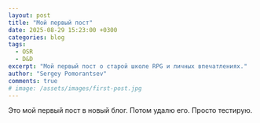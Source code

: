 ```yaml
---
layout: post
title: "Мой первый пост"
date: 2025-08-29 15:23:00 +0300
categories: blog
tags:
  - OSR
  - D&D
excerpt: "Мой первый пост о старой школе RPG и личных впечатлениях."
author: "Sergey Pomorantsev"
comments: true
# image: /assets/images/first-post.jpg
---
```


Это мой первый пост в новый блог. Потом удалю его. Просто тестирую.
